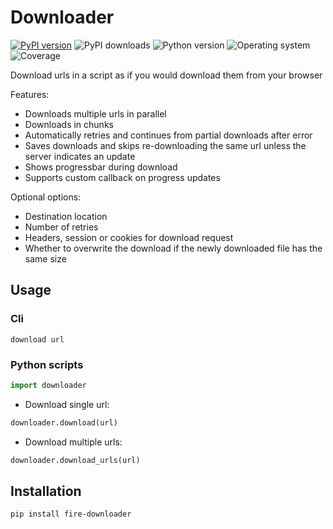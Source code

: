# Downloader
[![PyPI version](https://badge.fury.io/py/fire-downloader.svg)](https://badge.fury.io/py/fire-downloader)
![PyPI downloads](https://img.shields.io/pypi/dm/fire-downloader)
![Python version](https://img.shields.io/badge/python-3.10+-brightgreen)
![Operating system](https://img.shields.io/badge/os-linux%20%7c%20macOS-brightgreen)
![Coverage](https://img.shields.io/badge/coverage-91%25-brightgreen)

Download urls in a script as if you would download them from your browser

Features:
* Downloads multiple urls in parallel
* Downloads in chunks
* Automatically retries and continues from partial downloads after error
* Saves downloads and skips re-downloading the same url unless the server indicates an update
* Shows progressbar during download
* Supports custom callback on progress updates

Optional options:
* Destination location
* Number of retries
* Headers, session or cookies for download request
* Whether to overwrite the download if the newly downloaded file has the same size

## Usage
### Cli

```shell
download url
```

### Python scripts

```python
import downloader
```

* Download single url:

```python
downloader.download(url)
```

* Download multiple urls:

```python
downloader.download_urls(url)
```

## Installation
```shell
pip install fire-downloader
```
